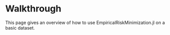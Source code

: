 # Walkthrough

This page gives an overview of how to use EmpiricalRiskMinimization.jl on a basic dataset. 
